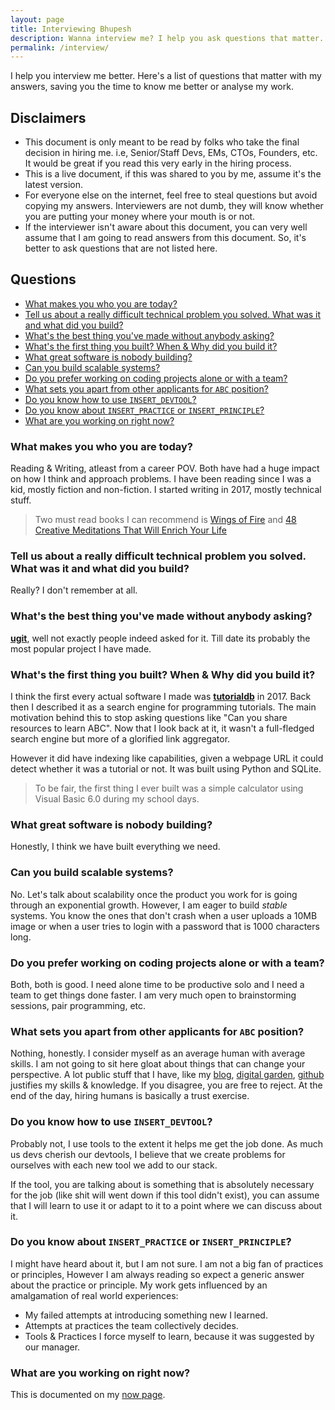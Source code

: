 ```yaml
---
layout: page
title: Interviewing Bhupesh
description: Wanna interview me? I help you ask questions that matter.
permalink: /interview/
---
```


I help you interview me better. Here's a list of questions that matter with my answers, saving you the time to know me better or analyse my work.

<!-- omit from toc -->
## Disclaimers

- This document is only meant to be read by folks who take the final decision in hiring me. i.e, Senior/Staff Devs, EMs, CTOs, Founders, etc. It would be great if you read this very early in the hiring process.
- This is a live document, if this was shared to you by me, assume it's the latest version.
- For everyone else on the internet, feel free to steal questions but avoid copying my answers. Interviewers are not dumb, they will know whether you are putting your money where your mouth is or not.
- If the interviewer isn't aware about this document, you can very well assume that I am going to read answers from this document. So, it's better to ask questions that are not listed here.

<!-- omit from toc -->
## Questions

- [What makes you who you are today?](#what-makes-you-who-you-are-today)
- [Tell us about a really difficult technical problem you solved. What was it and what did you build?](#tell-us-about-a-really-difficult-technical-problem-you-solved-what-was-it-and-what-did-you-build)
- [What's the best thing you've made without anybody asking?](#whats-the-best-thing-youve-made-without-anybody-asking)
- [What's the first thing you built? When \& Why did you build it?](#whats-the-first-thing-you-built-when--why-did-you-build-it)
- [What great software is nobody building?](#what-great-software-is-nobody-building)
- [Can you build scalable systems?](#can-you-build-scalable-systems)
- [Do you prefer working on coding projects alone or with a team?](#do-you-prefer-working-on-coding-projects-alone-or-with-a-team)
- [What sets you apart from other applicants for `ABC` position?](#what-sets-you-apart-from-other-applicants-for-abc-position)
- [Do you know how to use `INSERT_DEVTOOL`?](#do-you-know-how-to-use-insert_devtool)
- [Do you know about `INSERT_PRACTICE` or `INSERT_PRINCIPLE`?](#do-you-know-about-insert_practice-or-insert_principle)
- [What are you working on right now?](#what-are-you-working-on-right-now)


### What makes you who you are today?

Reading & Writing, atleast from a career POV. Both have had a huge impact on how I think and approach problems. I have been reading since I was a kid, mostly fiction and non-fiction. I started writing in 2017, mostly technical stuff.

> Two must read books I can recommend is [Wings of Fire](https://en.wikipedia.org/wiki/Wings_of_Fire_(autobiography)) and [48 Creative Meditations That Will Enrich Your Life](https://archive.org/details/mindthatchangese0000gawl)

### Tell us about a really difficult technical problem you solved. What was it and what did you build?

Really? I don't remember at all.

### What's the best thing you've made without anybody asking?

[**ugit**](https://github.com/bhupesh-v/ugit), well not exactly people indeed asked for it. Till date its probably the most popular project I have made.

### What's the first thing you built? When & Why did you build it?

I think the first every actual software I made was [**tutorialdb**](https://github.com/bhupesh-v/tutorialdb) in 2017. Back then I described it as a search engine for programming tutorials. The main motivation behind this to stop asking questions like "Can you share resources to learn ABC".
Now that I look back at it, it wasn't a full-fledged search engine but more of a glorified link aggregator.

However it did have indexing like capabilities, given a webpage URL it could detect whether it was a tutorial or not. It was built using Python and SQLite.

> To be fair, the first thing I ever built was a simple calculator using Visual Basic 6.0 during my school days.

### What great software is nobody building?

Honestly, I think we have built everything we need.

### Can you build scalable systems?

No. Let's talk about scalability once the product you work for is going through an exponential growth. However, I am eager to build _stable_ systems. You know the ones that don't crash when a user uploads a 10MB image or when a user tries to login with a password that is 1000 characters long.

### Do you prefer working on coding projects alone or with a team?

Both, both is good. I need alone time to be productive solo and I need a team to get things done faster. I am very much open to brainstorming sessions, pair programming, etc.

### What sets you apart from other applicants for `ABC` position?

Nothing, honestly. I consider myself as an average human with average skills. I am not going to sit here gloat about things that can change your perspective. A lot public stuff that I have, like my [blog](https://bhupesh.me/), [digital garden](https://til.bhupesh.me/), [github](https://github.com/bhupesh-V/) justifies my skills & knowledge. If you disagree, you are free to reject. At the end of the day, hiring humans is basically a trust exercise.

<!-- ### Talk to me, in a free form back & forth way about software development -->

<!-- ### What are some things you have yet to learn?

Everything? Lol, Joke apart, I would very much love to work with a team that:

1. Take software security seriously.
2.  -->


### Do you know how to use `INSERT_DEVTOOL`?

Probably not, I use tools to the extent it helps me get the job done. As much us devs cherish our devtools, I believe that we create problems for ourselves with each new tool we add to our stack. 

If the tool, you are talking about is something that is absolutely necessary for the job (like shit will went down if this tool didn't exist), you can assume that I will learn to use it or adapt to it to a point where we can discuss about it.

### Do you know about `INSERT_PRACTICE` or `INSERT_PRINCIPLE`?

I might have heard about it, but I am not sure. I am not a big fan of practices or principles, However I am always reading so expect a generic answer about the practice or principle. My work gets influenced by an amalgamation of real world experiences:

- My failed attempts at introducing something new I learned.
- Attempts at practices the team collectively decides.
- Tools & Practices I force myself to learn, because it was suggested by our manager.

<!-- ### On what parameters do you judge a codebase? -->

### What are you working on right now?

This is documented on my [now page](https://bhupesh.me/now/).
